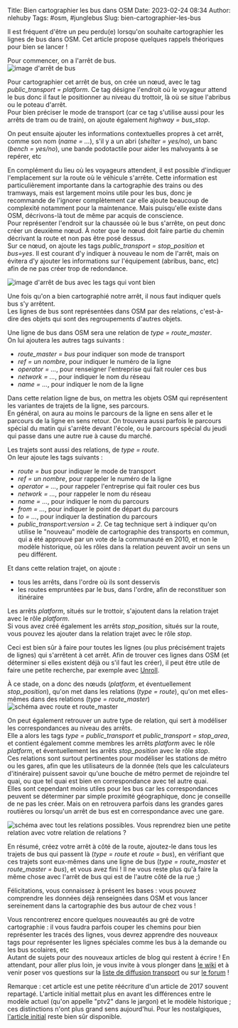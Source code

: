 Title: Bien cartographier les bus dans OSM
Date: 2023-02-24 08:34
Author: nlehuby
Tags: #osm, #junglebus
Slug: bien-cartographier-les-bus

Il est fréquent d'être un peu perdu(e) lorsqu'on souhaite cartographier les lignes de bus dans OSM. Cet article propose quelques rappels théoriques pour bien se lancer !

Pour commencer, on a l'arrêt de bus.<br>
![image d'arrêt de bus]({attach}images/20170528_bien_cartographier_les_bus/bus_stop.png)

Pour cartographier cet arrêt de bus, on crée un nœud, avec le tag *public_transport = platform*. Ce tag désigne l'endroit où le voyageur attend le bus donc il faut le positionner au niveau du trottoir, là où se situe l'abribus ou le poteau d'arrêt.<br>
Pour bien préciser le mode de transport (car ce tag s'utilise aussi pour les arrêts de tram ou de train), on ajoute également *highway = bus_stop*.

On peut ensuite ajouter les informations contextuelles propres à cet arrêt, comme son nom (*name = ...*), s'il y a un abri (*shelter = yes/no*), un banc (*bench = yes/no*), une bande podotactile pour aider les malvoyants à se repérer, etc<br>

En complément du lieu où les voyageurs attendent, il est possible d'indiquer l'emplacement sur la route où le véhicule s'arrête. Cette information est particulièrement importante dans la cartographie des trains ou des tramways, mais est largement moins utile pour les bus, donc je recommande de l'ignorer complètement car elle ajoute beaucoup de complexité notamment pour la maintenance. Mais puisqu'elle existe dans OSM, décrivons-là tout de même par acquis de conscience.<br>
Pour représenter l'endroit sur la chaussée où le bus s'arrête, on peut donc créer un deuxième nœud. À noter que le nœud doit faire partie du chemin décrivant la route et non pas être posé dessus.<br>
Sur ce nœud, on ajoute les tags *public_transport = stop_position* et *bus=yes*. Il est courant d'y indiquer à nouveau le nom de l'arrêt, mais on évitera d'y ajouter les informations sur l'équipement (abribus, banc, etc) afin de ne pas créer trop de redondance.

![image d'arrêt de bus avec les tags qui vont bien]({attach}images/20170528_bien_cartographier_les_bus/bus_stop_annote.png)

Une fois qu'on a bien cartographié notre arrêt, il nous faut indiquer quels bus s'y arrêtent.<br>
Les lignes de bus sont représentées dans OSM par des relations, c'est-à-dire des objets qui sont des regroupements d'autres objets.

Une ligne de bus dans OSM sera une relation de *type = route_master*.<br>
On lui ajoutera les autres tags suivants :

* *route_master = bus* pour indiquer son mode de transport
* *ref = un nombre*, pour indiquer le numéro de la ligne
* *operator = ...*, pour renseigner l'entreprise qui fait rouler ces bus
* *network = ...*, pour indiquer le nom du réseau
* *name = ...*, pour indiquer le nom de la ligne

Dans cette relation ligne de bus, on mettra les objets OSM qui représentent les variantes de trajets de la ligne, ses parcours.<br>
En général, on aura au moins le parcours de la ligne en sens aller et le parcours de la ligne en sens retour. On trouvera aussi parfois le parcours spécial du matin qui s'arrête devant l'école, ou le parcours spécial du jeudi qui passe dans une autre rue à cause du marché.

Les trajets sont aussi des relations, de *type = route*.<br>
On leur ajoute les tags suivants :

* *route = bus* pour indiquer le mode de transport
* *ref = un nombre*, pour rappeler le numéro de la ligne
* *operator = ...*, pour rappeler l'entreprise qui fait rouler ces bus
* *network = ...*, pour rappeler le nom du réseau
* *name = ...*, pour indiquer le nom du parcours
* *from = ...*, pour indiquer le point de départ du parcours
* *to = ...*, pour indiquer la destination du parcours
* *public_transport:version = 2*. Ce tag technique sert à indiquer qu'on utilise le "nouveau" modèle de cartographie des transports en commun, qui a été approuvé par un vote de la communauté en 2010, et non le modèle historique, où les rôles dans la relation peuvent avoir un sens un peu différent.

Et dans cette relation trajet, on ajoute :

* tous les arrêts, dans l'ordre où ils sont desservis
* les routes empruntées par le bus, dans l'ordre, afin de reconstituer son itinéraire

Les arrêts *platform*, situés sur le trottoir, s'ajoutent dans la relation trajet avec le rôle *platform*.<br>
Si vous avez créé également les arrêts *stop_position*, situés sur la route, vous pouvez les ajouter dans la relation trajet avec le rôle *stop*.

Ceci est bien sûr à faire pour toutes les lignes (ou plus précisément trajets de lignes) qui s'arrêtent à cet arrêt. Afin de trouver ces lignes dans OSM (et déterminer si elles existent déjà ou s'il faut les créer), il peut être utile de faire une petite recherche, par exemple avec [Unroll](https://jungle-bus.github.io/unroll/).

À ce stade, on a donc des nœuds (*platform*, et éventuellement *stop_position*), qu'on met dans les relations (*type = route*), qu'on met elles-mêmes dans des relations (*type = route_master*)<br>
![schéma avec route et route_master]({attach}images/20170528_bien_cartographier_les_bus/bus_dans_relation.png)

On peut également retrouver un autre type de relation, qui sert à modéliser les correspondances au niveau des arrêts.<br>
Elle a alors les tags *type = public_transport* et *public_transport = stop_area*, et contient également comme membres les arrêts *platform* avec le rôle *platform*, et éventuellement les arrêts *stop_position* avec le rôle *stop*.<br>
Ces relations sont surtout pertinentes pour modéliser les stations de métro ou les gares, afin que les utilisateurs de la donnée (tels que les calculateurs d'itinéraire) puissent savoir qu'une bouche de métro permet de rejoindre tel quai, ou que tel quai est bien en correspondance avec tel autre quai.<br>
Elles sont cependant moins utiles pour les bus car les correspondances peuvent se déterminer par simple proximité géographique, donc je conseille de ne pas les créer. Mais on en retrouvera parfois dans les grandes gares routières ou lorsqu'un arrêt de bus est en correspondance avec une gare.

![schéma avec tout les relations possibles. Vous reprendrez bien une petite relation avec votre relation de relations ?]({attach}images/20170528_bien_cartographier_les_bus/bus_dans_plein_relations.png)

En résumé, créez votre arrêt à côté de la route, ajoutez-le dans tous les trajets de bus qui passent là (*type = route* et *route = bus*), en vérifiant que ces trajets sont eux-mêmes dans une ligne de bus (*type = route_master* et *route_master = bus*), et vous avez fini ! Il ne vous reste plus qu'à faire la même chose avec l'arrêt de bus qui est de l'autre côté de la rue ;)

Félicitations, vous connaissez à présent les bases : vous pouvez comprendre les données déjà renseignées dans OSM et vous lancer sereinement dans la cartographie des bus autour de chez vous !

Vous rencontrerez encore quelques nouveautés au gré de votre cartographie : il vous faudra parfois couper les chemins pour bien représenter les tracés des lignes, vous devrez apprendre des nouveaux tags pour représenter les lignes spéciales comme les bus à la demande ou les bus scolaires, etc<br>
Autant de sujets pour des nouveaux articles de blog qui restent à écrire ! En attendant, pour aller plus loin, je vous invite à vous plonger dans [le wiki](https://wiki.openstreetmap.org/wiki/FR:Bus) et à venir poser vos questions sur la [liste de diffusion transport](https://listes.openstreetmap.fr/wws/info/transport) ou sur [le forum](https://forum.openstreetmap.fr/tag/transport-en-commun) !

Remarque : cet article est une petite réécriture d'un article de 2017 souvent repartagé. L'article initial mettait plus en avant les différences entre le modèle actuel (qu'on appelle "ptv2" dans le jargon) et le modèle historique ; ces distinctions n'ont plus grand sens aujourd'hui. Pour les nostalgiques, [l'article initial]({filename}20170528_bien_cartographier_les_bus_initial.md) reste bien sûr disponible. 
